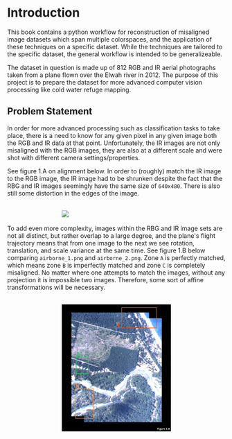 # Introduction

This book contains a python workflow for reconstruction of misaligned image datasets which span multiple colorspaces, and the application of these techniques on a specific dataset. While the techniques are tailored to the specific dataset, the general workflow is intended to be generalizeable.

The dataset in question is made up of 812 RGB and IR aerial photographs taken from a plane flown over the Elwah river in 2012. The purpose of this project is to prepare the dataset for more advanced computer vision processing like cold water refuge mapping.

## Problem Statement

In order for more advanced processing such as classification tasks to take place, there is a need to know for any given pixel in any given image both the RGB and IR data at that point. Unfortunately, the IR images are not only misaligned with the RGB images, they are also at a different scale and were shot with different camera settings/properties. 

See figure 1.A on alignment below. In order to (roughly) match the IR image to the RGB image, the IR image had to be shrunken despite the fact that the RBG and IR images seemingly have the same size of `640x480`. There is also still some distortion in the edges of the image.

<br>

<img src="../img/alignment2.gif" width="50%" style="margin-left: 25%;"/>

<br>

To add even more complexity, images within the RBG and IR image sets are not all distinct, but rather overlap to a large degree, and the plane's flight trajectory means that from one image to the next we see rotation, translation, and scale variance at the same time. See figure 1.B below comparing `airborne_1.png` and `airborne_2.png`. Zone `A` is perfectly matched, which means zone `B` is imperfectly matched and zone `C` is completely misaligned. No matter where one attempts to match the images, without any projection it is impossible two images. Therefore, some sort of affine transformations will be necessary.

<br>

<img src="../img/alignment.png" width="50%" style="margin-left: 25%;"/>